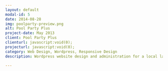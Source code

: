 ```yaml
---
layout: default
modal-id: 5
date: 2014-08-28
img: poolparty-preview.png
alt: Pool Party Plus
project-date: May 2013
client: Pool Party Plus
clienturl: javascript:void(0);
projecturl: javascript:void(0);
category: Web Design, Wordpress, Responsive Design
description: Wordpress website design and administration for a local landscaping company (now defunct).

---
```

